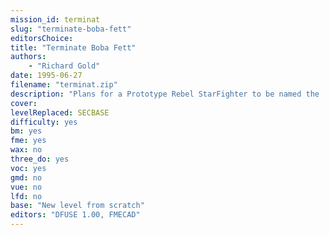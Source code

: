 ```yaml
---
mission_id: terminat
slug: "terminate-boba-fett"
editorsChoice:
title: "Terminate Boba Fett"
authors: 
    - "Richard Gold"
date: 1995-06-27
filename: "terminat.zip"
description: "Plans for a Prototype Rebel StarFighter to be named the 'B-WING' have been stolen.  The plans have reportedly ended up in the hands of  the infamous Boba Fett. Your mission is to recover the stolen B-Wing plans and terminate Boba Fett, once and for all."
cover:
levelReplaced: SECBASE
difficulty: yes
bm:	yes
fme: yes
wax: no
three_do: yes
voc: yes
gmd: no
vue: no
lfd: no
base: "New level from scratch" 
editors: "DFUSE 1.00, FMECAD"
---
```

